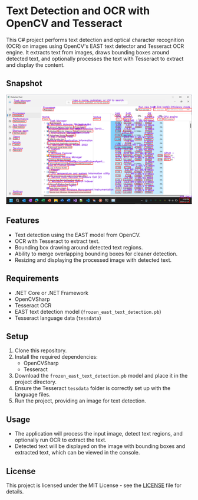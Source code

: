 ﻿# Text Detection and OCR with OpenCV and Tesseract

This C# project performs text detection and optical character recognition (OCR) on images using OpenCV's EAST text detector and Tesseract OCR engine. It extracts text from images, draws bounding boxes around detected text, and optionally processes the text with Tesseract to extract and display the content.

## Snapshot
![Output](snapshots/output.png)

## Features

- Text detection using the EAST model from OpenCV.
- OCR with Tesseract to extract text.
- Bounding box drawing around detected text regions.
- Ability to merge overlapping bounding boxes for cleaner detection.
- Resizing and displaying the processed image with detected text.

## Requirements

- .NET Core or .NET Framework
- OpenCVSharp
- Tesseract OCR
- EAST text detection model (`frozen_east_text_detection.pb`)
- Tesseract language data (`tessdata`)

## Setup

1. Clone this repository.
2. Install the required dependencies:
   - OpenCVSharp
   - Tesseract
3. Download the `frozen_east_text_detection.pb` model and place it in the project directory.
4. Ensure the Tesseract `tessdata` folder is correctly set up with the language files.
5. Run the project, providing an image for text detection.

## Usage

- The application will process the input image, detect text regions, and optionally run OCR to extract the text.
- Detected text will be displayed on the image with bounding boxes and extracted text, which can be viewed in the console.

## License

This project is licensed under the MIT License - see the [LICENSE](LICENSE) file for details.
